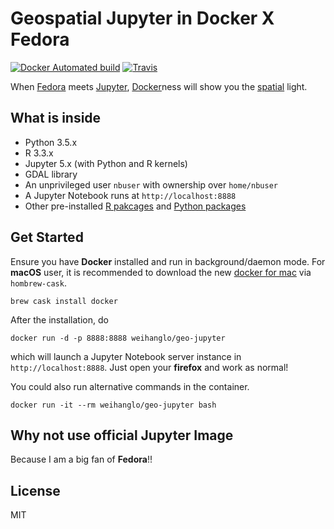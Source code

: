 # Geospatial Jupyter in Docker X Fedora

[![Docker Automated build](https://img.shields.io/docker/automated/weihanglo/geo-jupyter.svg)](https://hub.docker.com/r/weihanglo/geo-jupyter)
[![Travis](https://img.shields.io/travis/weihanglo/geo-jupyter.svg)](https://travis-ci.org/weihanglo/geo-jupyter)

When [Fedora][1] meets [Jupyter][2], [Docker][3]ness will show you the [spatial][4] light.

[1]: https://getfedora.org/
[2]: http://jupyter.org/
[3]: https://www.docker.com/
[4]: https://en.wikipedia.org/wiki/Geospatial_analysis

## What is inside

- Python 3.5.x
- R 3.3.x
- Jupyter 5.x (with Python and R kernels)
- GDAL library
- An unprivileged user `nbuser` with ownership over `home/nbuser`
- A Jupyter Notebook runs at `http://localhost:8888`
- Other pre-installed [R pakcages](Rpackages.R) and [Python packages](http://example.com)

## Get Started

Ensure you have **Docker** installed and run in background/daemon mode. 
For **macOS** user, it is recommended to download the new [docker for mac][docker-mac] via `hombrew-cask`.

```
brew cask install docker
```

[docker-mac]: https://docs.docker.com/docker-for-mac/


After the installation,  do

```
docker run -d -p 8888:8888 weihanglo/geo-jupyter
```

which will launch a Jupyter Notebook server instance in `http://localhost:8888`.
Just open your **firefox** and work as normal!

You could also run alternative commands in the container.

```
docker run -it --rm weihanglo/geo-jupyter bash
```

## Why not use official Jupyter Image

Because I am a big fan of **Fedora**!!

## License

MIT
